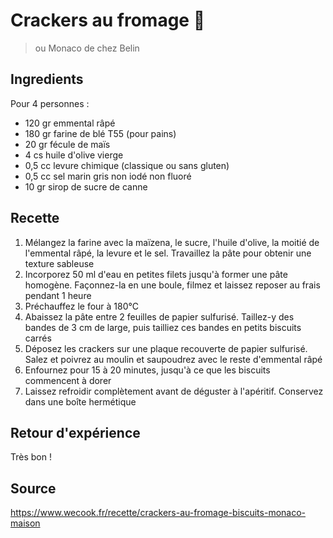 # Crackers au fromage 🧀

> ou Monaco de chez Belin

## Ingredients

Pour 4 personnes :

- 120 gr emmental râpé
- 180 gr farine de blé T55 (pour pains)
- 20  gr fécule de maïs
- 4   cs huile d'olive vierge
- 0,5 cc levure chimique (classique ou sans gluten)
- 0,5 cc sel marin gris non iodé non fluoré
- 10  gr sirop de sucre de canne

## Recette

1. Mélangez la farine avec la maïzena, le sucre, l'huile d'olive, la moitié de l'emmental râpé, la levure et le sel. Travaillez la pâte pour obtenir une texture sableuse
2. Incorporez 50 ml d'eau en petites filets jusqu'à former une pâte homogène. Façonnez-la en une boule, filmez et laissez reposer au frais pendant 1 heure
3. Préchauffez le four à 180°C
4. Abaissez la pâte entre 2 feuilles de papier sulfurisé. Taillez-y des bandes de 3 cm de large, puis tailliez ces bandes en petits biscuits carrés
5. Déposez les crackers sur une plaque recouverte de papier sulfurisé. Salez et poivrez au moulin et saupoudrez avec le reste d'emmental râpé
6. Enfournez pour 15 à 20 minutes, jusqu'à ce que les biscuits commencent à dorer
7. Laissez refroidir complètement avant de déguster à l'apéritif. Conservez dans une boîte hermétique

## Retour d'expérience

Très bon !

## Source

<https://www.wecook.fr/recette/crackers-au-fromage-biscuits-monaco-maison>
